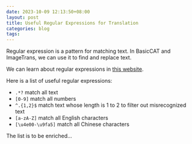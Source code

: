 ```yaml
---
date: 2023-10-09 12:13:50+08:00
layout: post
title: Useful Regular Expressions for Translation
categories: blog
tags:
---
```


Regular expression is a pattern for matching text. In BasicCAT and ImageTrans, we can use it to find and replace text.

We can learn about regular expressions in [this website](https://docs.oracle.com/javase/8/docs/api/java/util/regex/Pattern.html).

Here is a list of useful regular expressions:

* `.*?` match all text
* `[0-9]` match all numbers
* `^.{1,2}$` match text whose length is 1 to 2 to filter out misrecognized text
* `[a-zA-Z]` match all English characters
* `[\u4e00-\u9fa5]` match all Chinese characters


The list is to be enriched...
